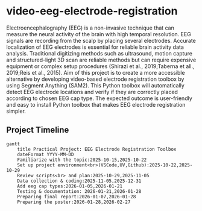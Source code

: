# video-eeg-electrode-registration
Electroencephalography (EEG) is a non-invasive technique that can measure the neural activity of the brain with high temporal resolution. EEG signals are recording from the scalp by placing several electrodes. Accurate localization of EEG electrodes is essential for reliable brain activity data analysis. Traditional digitizing methods such as ultrasound, motion capture and structured-light 3D scan are reliable methods but can require expensive equipment or complex setup procedures (Shirazi et al., 2019;Taberna et all., 2019;Reis et al., 2015).
Aim of this project is to create a more accessible alternative by developing video-based electrode registration toolbox by using Segment Anything (SAM2). This Python toolbox will automatically detect EEG electrode locations and verify if they are correctly placed according to chosen EEG cap type.
The expected outcome is user-friendly and easy to install Python toolbox that makes EEG electrode registration simpler.


## Project Timeline

```mermaid
gantt
    title Practical Project: EEG Electrode Registration Toolbox
    dateFormat YYYY-MM-DD
    Familiarize with the topic:2025-10-15,2025-10-22
    Set up project environment<br>(VSCode,UV,Github):2025-10-22,2025-10-29
    Review scripts<br> and plan:2025-10-29,2025-11-05
    Data collection & coding:2025-11-05,2025-12-31
    Add eeg cap types:2026-01-05,2026-01-21
    Testing & documentation: 2026-01-21,2026-01-28
    Preparing final report:2026-01-07,2026-01-28
    Preparing the poster:2026-01-28,2026-02-27

```
